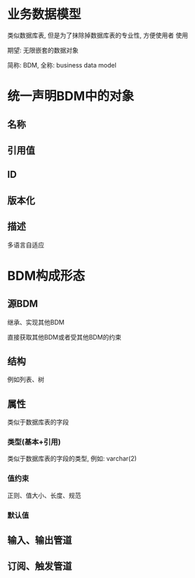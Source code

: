 # 业务数据模型

类似数据库表, 但是为了抹除掉数据库表的专业性, 方便使用者 使用

期望: 无限嵌套的数据对象

简称: BDM, 全称: business data model

# 统一声明BDM中的对象

## 名称

## 引用值

## ID

## 版本化

## 描述

多语言自适应

# BDM构成形态

## 源BDM

继承、实现其他BDM

直接获取其他BDM或者受其他BDM的约束

## 结构

例如列表、树

## 属性

类似于数据库表的字段

### 类型(基本+引用)

类似于数据库表的字段的类型, 例如: varchar(2)

### 值约束

正则、值大小、长度、规范

### 默认值

## 输入、输出管道

## 订阅、触发管道







